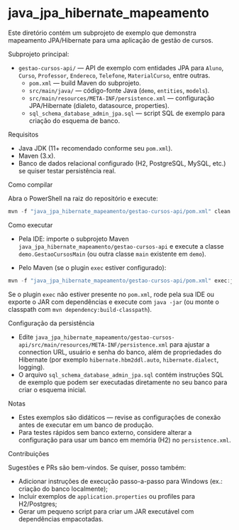 # java_jpa_hibernate_mapeamento

Este diretório contém um subprojeto de exemplo que demonstra mapeamento JPA/Hibernate para uma aplicação de gestão de cursos.

Subprojeto principal:

- `gestao-cursos-api/` — API de exemplo com entidades JPA para `Aluno`, `Curso`, `Professor`, `Endereco`, `Telefone`, `MaterialCurso`, entre outras.
  - `pom.xml` — build Maven do subprojeto.
  - `src/main/java/` — código-fonte Java (`demo`, `entities`, `models`).
  - `src/main/resources/META-INF/persistence.xml` — configuração JPA/Hibernate (dialeto, datasource, properties).
  - `sql_schema_database_admin_jpa.sql` — script SQL de exemplo para criação do esquema de banco.

Requisitos

- Java JDK (11+ recomendado conforme seu `pom.xml`).
- Maven (3.x).
- Banco de dados relacional configurado (H2, PostgreSQL, MySQL, etc.) se quiser testar persistência real.

Como compilar

Abra o PowerShell na raiz do repositório e execute:

```powershell
mvn -f "java_jpa_hibernate_mapeamento/gestao-cursos-api/pom.xml" clean package
```

Como executar

- Pela IDE: importe o subprojeto Maven `java_jpa_hibernate_mapeamento/gestao-cursos-api` e execute a classe `demo.GestaoCursosMain` (ou outra classe `main` existente em `demo`).

- Pelo Maven (se o plugin `exec` estiver configurado):

```powershell
mvn -f "java_jpa_hibernate_mapeamento/gestao-cursos-api/pom.xml" exec:java -Dexec.mainClass="demo.GestaoCursosMain"
```

Se o plugin `exec` não estiver presente no `pom.xml`, rode pela sua IDE ou exporte o JAR com dependências e execute com `java -jar` (ou monte o classpath com `mvn dependency:build-classpath`).

Configuração da persistência

- Edite `java_jpa_hibernate_mapeamento/gestao-cursos-api/src/main/resources/META-INF/persistence.xml` para ajustar a connection URL, usuário e senha do banco, além de propriedades do Hibernate (por exemplo `hibernate.hbm2ddl.auto`, `hibernate.dialect`, logging).
- O arquivo `sql_schema_database_admin_jpa.sql` contém instruções SQL de exemplo que podem ser executadas diretamente no seu banco para criar o esquema inicial.

Notas

- Estes exemplos são didáticos — revise as configurações de conexão antes de executar em um banco de produção.
- Para testes rápidos sem banco externo, considere alterar a configuração para usar um banco em memória (H2) no `persistence.xml`.

Contribuições

Sugestões e PRs são bem-vindos. Se quiser, posso também:
- Adicionar instruções de execução passo-a-passo para Windows (ex.: criação do banco localmente);
- Incluir exemplos de `application.properties` ou profiles para H2/Postgres;
- Gerar um pequeno script para criar um JAR executável com dependências empacotadas.
